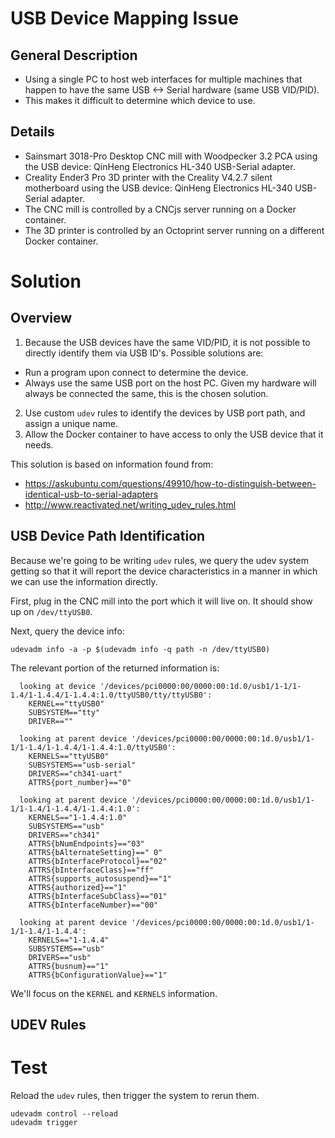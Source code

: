 # USB Device Mapping Issue

## General Description
* Using a single PC to host web interfaces for multiple machines that happen to have the same USB <-> Serial hardware (same USB VID/PID).  
* This makes it difficult to determine which device to use. 

## Details
* Sainsmart 3018-Pro Desktop CNC mill with Woodpecker 3.2 PCA using the USB device: QinHeng Electronics HL-340 USB-Serial adapter.
* Creality Ender3 Pro 3D printer with the Creality V4.2.7 silent motherboard using the USB device: QinHeng Electronics HL-340 USB-Serial adapter.
* The CNC mill is controlled by a CNCjs server running on a Docker container.
* The 3D printer is controlled by an Octoprint server running on a different Docker container.

# Solution

## Overview
1. Because the USB devices have the same VID/PID, it is not possible to directly identify them via USB ID's.  Possible solutions are:
  * Run a program upon connect to determine the device.
  * Always use the same USB port on the host PC. Given my hardware will always be connected the same, this is the chosen solution.
2. Use custom `udev` rules to identify the devices by USB port path, and assign a unique name.
3. Allow the Docker container to have access to only the USB device that it needs.

This solution is based on information found from:
* https://askubuntu.com/questions/49910/how-to-distinguish-between-identical-usb-to-serial-adapters
* http://www.reactivated.net/writing_udev_rules.html

## USB Device Path Identification

Because we're going to be writing `udev` rules, we query the udev system getting so that it will report the device characteristics in a manner in which we can use the information directly.  

First, plug in the CNC mill into the port which it will live on. It should show up on `/dev/ttyUSB0`.

Next, query the device info:
````
udevadm info -a -p $(udevadm info -q path -n /dev/ttyUSB0)
````

The relevant portion of the returned information is:
````
  looking at device '/devices/pci0000:00/0000:00:1d.0/usb1/1-1/1-1.4/1-1.4.4/1-1.4.4:1.0/ttyUSB0/tty/ttyUSB0':
    KERNEL=="ttyUSB0"
    SUBSYSTEM=="tty"
    DRIVER==""

  looking at parent device '/devices/pci0000:00/0000:00:1d.0/usb1/1-1/1-1.4/1-1.4.4/1-1.4.4:1.0/ttyUSB0':
    KERNELS=="ttyUSB0"
    SUBSYSTEMS=="usb-serial"
    DRIVERS=="ch341-uart"
    ATTRS{port_number}=="0"

  looking at parent device '/devices/pci0000:00/0000:00:1d.0/usb1/1-1/1-1.4/1-1.4.4/1-1.4.4:1.0':
    KERNELS=="1-1.4.4:1.0"
    SUBSYSTEMS=="usb"
    DRIVERS=="ch341"
    ATTRS{bNumEndpoints}=="03"
    ATTRS{bAlternateSetting}==" 0"
    ATTRS{bInterfaceProtocol}=="02"
    ATTRS{bInterfaceClass}=="ff"
    ATTRS{supports_autosuspend}=="1"
    ATTRS{authorized}=="1"
    ATTRS{bInterfaceSubClass}=="01"
    ATTRS{bInterfaceNumber}=="00"

  looking at parent device '/devices/pci0000:00/0000:00:1d.0/usb1/1-1/1-1.4/1-1.4.4':
    KERNELS=="1-1.4.4"
    SUBSYSTEMS=="usb"
    DRIVERS=="usb"
    ATTRS{busnum}=="1"
    ATTRS{bConfigurationValue}=="1"
````
We'll focus on the `KERNEL` and `KERNELS` information.

## UDEV Rules

# Test

Reload the `udev` rules, then trigger the system to rerun them.

````
udevadm control --reload
udevadm trigger
````

